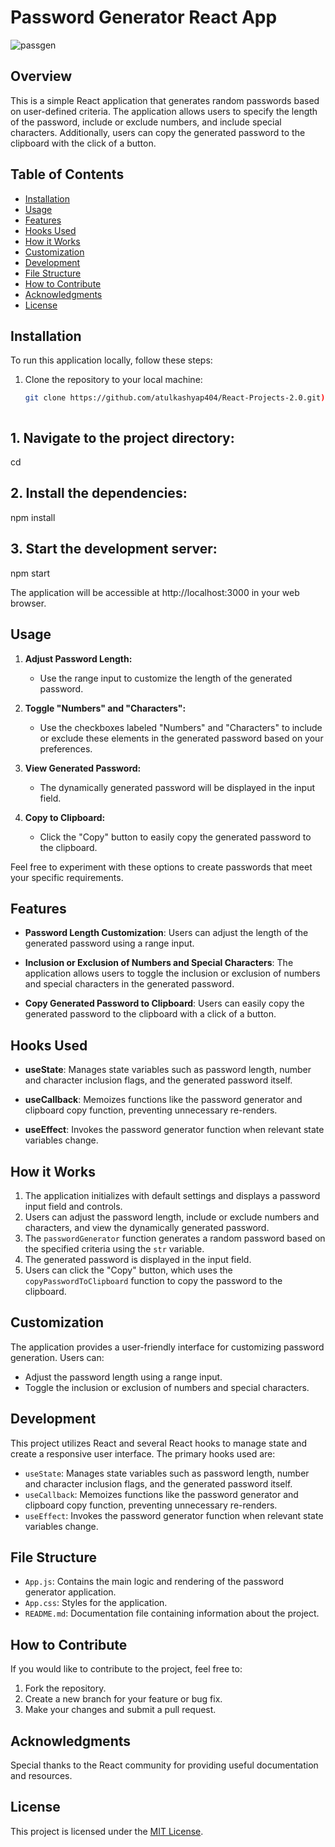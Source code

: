 # Password Generator React App
![passgen](https://github.com/atulkashyap404/React-Projects-2.0/assets/69070345/9d28366a-84ac-4707-b952-81eb75bd46c8)


## Overview

This is a simple React application that generates random passwords based on user-defined criteria. The application allows users to specify the length of the password, include or exclude numbers, and include special characters. Additionally, users can copy the generated password to the clipboard with the click of a button.

## Table of Contents

- [Installation](#installation)
- [Usage](#usage)
- [Features](#features)
- [Hooks Used](#hooks-used)
- [How it Works](#how-it-works)
- [Customization](#Customization)
- [Development](#Development)
- [File Structure](#File-Structure)
- [How to Contribute](#How-to-Contribute)
- [Acknowledgments](#Acknowledgments)
- [License](#License)

## Installation

To run this application locally, follow these steps:

1. Clone the repository to your local machine:

   ```bash
   git clone https://github.com/atulkashyap404/React-Projects-2.0.git)https://github.com/atulkashyap404/React-Projects-2.0.git



## 1. Navigate to the project directory:
cd <project-directory>

## 2. Install the dependencies:
npm install

## 3. Start the development server:
npm start

The application will be accessible at http://localhost:3000 in your web browser.


## Usage

1. **Adjust Password Length:**
   - Use the range input to customize the length of the generated password.

2. **Toggle "Numbers" and "Characters":**
   - Use the checkboxes labeled "Numbers" and "Characters" to include or exclude these elements in the generated password based on your preferences.

3. **View Generated Password:**
   - The dynamically generated password will be displayed in the input field.

4. **Copy to Clipboard:**
   - Click the "Copy" button to easily copy the generated password to the clipboard.

Feel free to experiment with these options to create passwords that meet your specific requirements.

## Features

- **Password Length Customization**: Users can adjust the length of the generated password using a range input.

- **Inclusion or Exclusion of Numbers and Special Characters**: The application allows users to toggle the inclusion or exclusion of numbers and special characters in the generated password.

- **Copy Generated Password to Clipboard**: Users can easily copy the generated password to the clipboard with a click of a button.


## Hooks Used

- **useState**: Manages state variables such as password length, number and character inclusion flags, and the generated password itself.

- **useCallback**: Memoizes functions like the password generator and clipboard copy function, preventing unnecessary re-renders.

- **useEffect**: Invokes the password generator function when relevant state variables change.

## How it Works

1. The application initializes with default settings and displays a password input field and controls.
2. Users can adjust the password length, include or exclude numbers and characters, and view the dynamically generated password.
3. The `passwordGenerator` function generates a random password based on the specified criteria using the `str` variable.
4. The generated password is displayed in the input field.
5. Users can click the "Copy" button, which uses the `copyPasswordToClipboard` function to copy the password to the clipboard.


## Customization

The application provides a user-friendly interface for customizing password generation. Users can:

- Adjust the password length using a range input.
- Toggle the inclusion or exclusion of numbers and special characters.

## Development

This project utilizes React and several React hooks to manage state and create a responsive user interface. The primary hooks used are:

- `useState`: Manages state variables such as password length, number and character inclusion flags, and the generated password itself.
- `useCallback`: Memoizes functions like the password generator and clipboard copy function, preventing unnecessary re-renders.
- `useEffect`: Invokes the password generator function when relevant state variables change.

## File Structure

- `App.js`: Contains the main logic and rendering of the password generator application.
- `App.css`: Styles for the application.
- `README.md`: Documentation file containing information about the project.

## How to Contribute

If you would like to contribute to the project, feel free to:

1. Fork the repository.
2. Create a new branch for your feature or bug fix.
3. Make your changes and submit a pull request.

## Acknowledgments

Special thanks to the React community for providing useful documentation and resources.

## License

This project is licensed under the [MIT License](LICENSE).


















